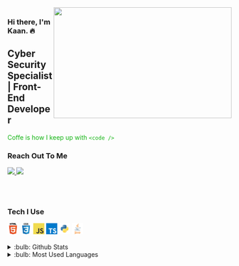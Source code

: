 <img src="https://media4.giphy.com/media/67ThRZlYBvibtdF9JH/giphy.gif?cid=ecf05e47hjrgdw3berzmsv7wsh5pcjqlix2ip79lvlmm0txr&rid=giphy.gif&ct=g" align="right" width="400" height="250">

### Hi there, I'm Kaan. :fire:

## Cyber Security Specialist | Front-End Developer

<font color="14b414">Coffe is how I keep up with `<code />` </font>

### Reach Out To Me 

[<img width="22" src="https://unpkg.com/simple-icons@v8/icons/linkedin.svg" aling="left" /> ][linkedin]
[<img width="22" src="https://unpkg.com/simple-icons@v8/icons/instagram.svg" aling="left" /> ][instagram]

<br />
<br />


### Tech I Use
<img aling="left" src="https://raw.githubusercontent.com/github/explore/80688e429a7d4ef2fca1e82350fe8e3517d3494d/topics/html/html.png" width="25" height="25">
<img aling="left" src="https://raw.githubusercontent.com/github/explore/80688e429a7d4ef2fca1e82350fe8e3517d3494d/topics/css/css.png" width="25" height="25">
<img aling="left" src="https://raw.githubusercontent.com/github/explore/80688e429a7d4ef2fca1e82350fe8e3517d3494d/topics/javascript/javascript.png" width="25" height="25">
<img aling="left" src="https://raw.githubusercontent.com/github/explore/80688e429a7d4ef2fca1e82350fe8e3517d3494d/topics/typescript/typescript.png" width="25" height="25">
<img aling="left" src="https://raw.githubusercontent.com/github/explore/80688e429a7d4ef2fca1e82350fe8e3517d3494d/topics/python/python.png" width="25" height="25">
<img aling="left" src="https://raw.githubusercontent.com/github/explore/5b3600551e122a3277c2c5368af2ad5725ffa9a1/topics/java/java.png" width="25" height="25">

<br />
<br />

<details>
<summary>:bulb: Github Stats</summary>
<img src="https://github-readme-stats.vercel.app/api?username=naxdy&theme=radical" ></img>
</details>

<details>
<summary>:bulb: Most Used Languages</summary>
<img src="https://github-readme-stats.vercel.app/api/top-langs/?username=anuraghazra&layout=compact" ></img>
</details>



[linkedin]:https://www.linkedin.com/in/kaan-%C3%B6zcan-119ba2248/
[instagram]:https://www.instagram.com/kaanozcaann/
